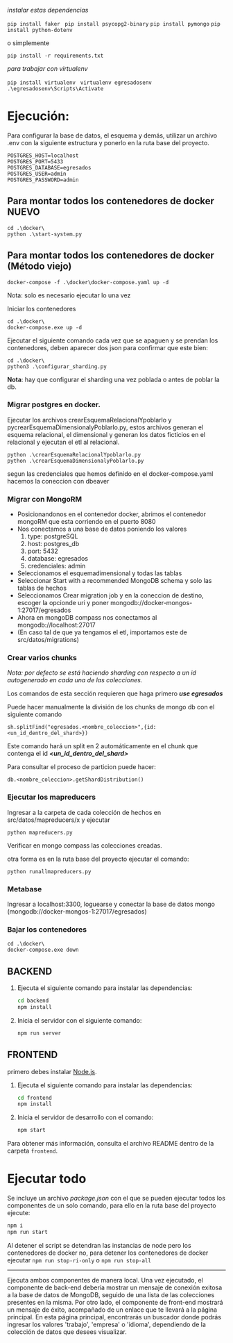 
*instalar estas dependencias*

```pip install faker ```
```pip install psycopg2-binary```
```pip install pymongo```
```pip install python-dotenv```


o simplemente

```pip install -r requirements.txt ```

*para trabajar con virtualenv*

```pip install virtualenv ```
```virtualenv egresadosenv ```
```.\egresadosenv\Scripts\Activate ```

# Ejecución:

Para configurar la base de datos, el esquema y demás, utilizar un archivo .env con la siguiente estructura y ponerlo en la ruta base del proyecto.

```
POSTGRES_HOST=localhost
POSTGRES_PORT=5433
POSTGRES_DATABASE=egresados
POSTGRES_USER=admin
POSTGRES_PASSWORD=admin
```

## Para montar todos los contenedores de docker NUEVO

```
cd .\docker\
python .\start-system.py
```

## Para montar todos los contenedores de docker (Método viejo)

```
docker-compose -f .\docker\docker-compose.yaml up -d
```
Nota: solo es necesario ejecutar lo una vez

Iniciar los contenedores

```
cd .\docker\
docker-compose.exe up -d
```

Ejecutar el siguiente comando cada vez que se apaguen y se prendan los contenedores, deben aparecer dos json para confirmar que este bien:

```
cd .\docker\
python3 .\configurar_sharding.py
```
__Nota__: hay que configurar el sharding una vez poblada o antes de poblar la db.

### Migrar postgres en docker.

Ejecutar los archivos crearEsquemaRelacionalYpoblarlo y pycrearEsquemaDimensionalyPoblarlo.py, estos archivos generan el esquema relacional, el dimensional y generan los datos ficticios en el relacional y ejecutan el etl al relacional.

```
python .\crearEsquemaRelacionalYpoblarlo.py
python .\crearEsquemaDimensionalyPoblarlo.py
```

segun las credenciales que hemos definido en el docker-compose.yaml hacemos la coneccion con dbeaver

### Migrar con MongoRM
- Posicionandonos en el contenedor docker, abrimos el contenedor mongoRM que esta corriendo en el puerto 8080
- Nos conectamos a una base de datos poniendo los valores
    1) type: postgreSQL
    2) host: postgres_db
    3) port: 5432
    4) database: egresados
    5) credenciales: admin
- Seleccionamos el esquemadimensional y todas las tablas
- Seleccionar Start with a recommended MongoDB schema y solo las tablas de hechos
- Seleccionamos Crear migration job y en la coneccion de destino, escoger la opcionde uri y poner mongodb://docker-mongos-1:27017/egresados
- Ahora en mongoDB compass nos conectamos al mongodb://localhost:27017
- (En caso tal de que ya tengamos el etl, importamos este de src/datos/migrations)

### Crear varios chunks

_Nota: por defecto se está haciendo sharding con respecto a un id autogenerado en cada una de las colecciones._

Los comandos de esta sección requieren que haga primero _**use egresados**_

Puede hacer manualmente la división de los chunks de mongo db con el siguiente comando

```
sh.splitFind("egresados.<nombre_coleccion>",{id: <un_id_dentro_del_shard>})
```
Este comando hará un split en 2 automáticamente en el chunk que contenga el id _**<un_id_dentro_del_shard>**_

Para consultar el proceso de particion puede hacer:

```
db.<nombre_coleccion>.getShardDistribution()
```

### Ejecutar los mapreducers
Ingresar a la carpeta de cada colección de hechos en src/datos/mapreducers/x y ejecutar 
```
python mapreducers.py
```
Verificar en mongo compass las colecciones creadas.

otra forma es en la ruta base del proyecto ejecutar el comando:

```
python runallmapreducers.py
```

### Metabase
Ingresar a localhost:3300, loguearse y conectar la base de datos mongo (mongodb://docker-mongos-1:27017/egresados)

### Bajar los contenedores
```
cd .\docker\
docker-compose.exe down
```

## BACKEND

1. Ejecuta el siguiente comando para instalar las dependencias:
    ```bash
    cd backend
    npm install
    ```
2. Inicia el servidor con el siguiente comando:
    ```bash
    npm run server
    ```

## FRONTEND
primero debes instalar [Node.js](https://nodejs.org/en/blog/release/v18.20.2).
1. Ejecuta el siguiente comando para instalar las dependencias:
    ```bash
    cd frontend
    npm install
    ```
2. Inicia el servidor de desarrollo con el comando:
    ```bash
    npm start
    ```

Para obtener más información, consulta el archivo README dentro de la carpeta `frontend`.

# Ejecutar todo

Se incluye un archivo _package.json_ con el que se pueden ejecutar todos los componentes de un solo comando, para ello en la ruta base del proyecto ejecute:

```bash
npm i
npm run start
```

Al detener el script se detendran las instancias de node pero los contenedores de docker no, para detener los contenedores de docker ejecutar ```npm run stop-ri-only``` o ```npm run stop-all```


---
Ejecuta ambos componentes de manera local. Una vez ejecutado, el componente de back-end debería mostrar un mensaje de conexión exitosa a la base de datos de MongoDB, seguido de una lista de las colecciones presentes en la misma. Por otro lado, el componente de front-end mostrará un mensaje de éxito, acompañado de un enlace que te llevará a la página principal. En esta página principal, encontrarás un buscador donde podrás ingresar los valores 'trabajo', 'empresa' o 'idioma', dependiendo de la colección de datos que desees visualizar.